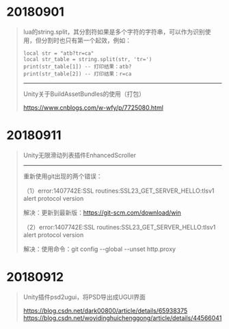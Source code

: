# 20180901

> lua的string.split，其分割符如果是多个字符的字符串，可以作为识别使用，但分割时也只有第一个起效，例如：
>
> ```
> local str = "atb?tr=ca"
> local str_table = string.split(str, 'tr=')
> print(str_table[1]) -- 打印结果：atb?
> print(str_table[2]) -- 打印结果：r=ca
> ```
> ------
>
> Unity关于BuildAssetBundles的使用（打包）
>
> https://www.cnblogs.com/w-wfy/p/7725080.html

# 20180911

> Unity无限滑动列表插件EnhancedScroller
>
> ------
>
> 重新使用git出现的两个错误：
>
> （1）error:1407742E:SSL routines:SSL23_GET_SERVER_HELLO:tlsv1 alert protocol version
>
> 解决：更新到最新版：https://git-scm.com/download/win
>
> （2）error:1407742E:SSL routines:SSL23_GET_SERVER_HELLO:tlsv1 alert protocol version
>
> 解决：使用命令：git config --global --unset http.proxy 

# 20180912

> Unity插件psd2ugui，将PSD导出成UGUI界面
> 
> https://blog.csdn.net/dark00800/article/details/65938375
> https://blog.csdn.net/woyidinghuichenggong/article/details/44566041
